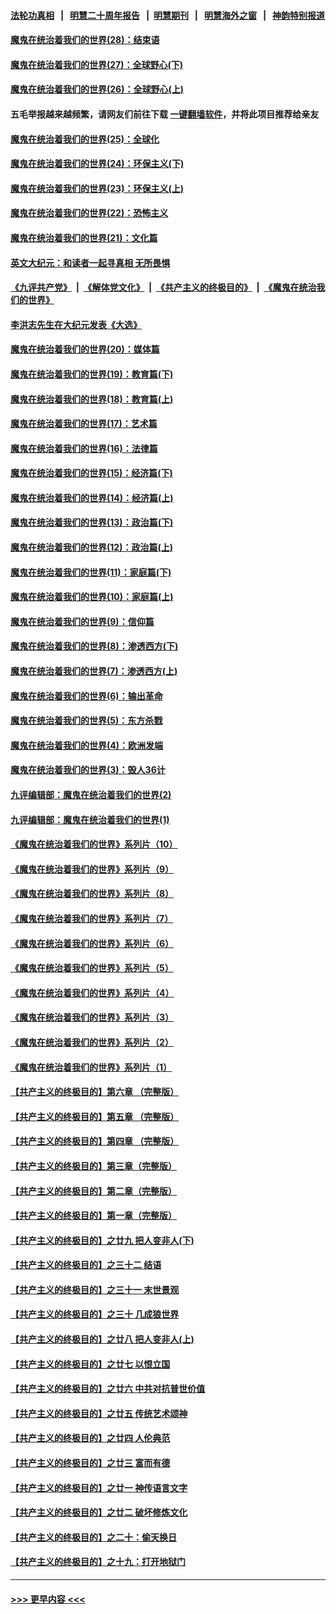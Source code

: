 #### [法轮功真相](https://github.com/gfw-breaker/truth/blob/master/README.md?t=0) &nbsp;&nbsp;|&nbsp;&nbsp; [明慧二十周年报告](https://github.com/gfw-breaker/mh-reports/blob/master/README.md?t=0) &nbsp;&nbsp;|&nbsp;&nbsp;[明慧期刊](https://github.com/gfw-breaker/mh-qikan) &nbsp;&nbsp;|&nbsp;&nbsp; [明慧海外之窗](https://github.com/gfw-breaker/mh-news/blob/master/README.md?t=0) &nbsp;&nbsp;|&nbsp;&nbsp; [神韵特别报道](https://github.com/gfw-breaker/mh-news/blob/master/shenyun.md?t=0)
#### [魔鬼在统治着我们的世界(28)：结束语](../pages/nsc422/n10936246.md?t=06290302) 
#### [魔鬼在统治着我们的世界(27)：全球野心(下)](../pages/nsc422/n10928319.md?t=06290302) 
#### [魔鬼在统治着我们的世界(26)：全球野心(上)](../pages/nsc422/n10900318.md?t=06290302) 
#### 五毛举报越来越频繁，请网友们前往下载 [一键翻墙软件](https://github.com/gfw-breaker/ssr-accounts)，并将此项目推荐给亲友
#### [魔鬼在统治着我们的世界(25)：全球化](../pages/nsc422/n10788205.md?t=06290302) 
#### [魔鬼在统治着我们的世界(24)：环保主义(下)](../pages/nsc422/n10695307.md?t=06290302) 
#### [魔鬼在统治着我们的世界(23)：环保主义(上)](../pages/nsc422/n10688613.md?t=06290302) 
#### [魔鬼在统治着我们的世界(22)：恐怖主义](../pages/nsc422/n10614727.md?t=06290302) 
#### [魔鬼在统治着我们的世界(21)：文化篇](../pages/nsc422/n10597706.md?t=06290302) 
#### [英文大纪元：和读者一起寻真相 无所畏惧](../pages/nsc422/n12542027.md?t=06290302) 
#### [《九评共产党》](https://github.com/begood0513/9ping.md/blob/master/README.md) &nbsp;|&nbsp; [《解体党文化》](../../../../jtdwh.md/blob/master/README.md)  &nbsp;|&nbsp; [《共产主义的终极目的》](../../../../gczydzjmd.md/blob/master/README.md) &nbsp;|&nbsp; [《魔鬼在统治我们的世界》](../../../../mgztzwmdsj.md/blob/master/README.md) 
#### [李洪志先生在大纪元发表《大选》](../pages/nsc422/n12534746.md?t=06290302) 
#### [魔鬼在统治着我们的世界(20)：媒体篇](../pages/nsc422/n10586579.md?t=06290302) 
#### [魔鬼在统治着我们的世界(19)：教育篇(下)](../pages/nsc422/n10564808.md?t=06290302) 
#### [魔鬼在统治着我们的世界(18)：教育篇(上)](../pages/nsc422/n10526970.md?t=06290302) 
#### [魔鬼在统治着我们的世界(17)：艺术篇](../pages/nsc422/n10499093.md?t=06290302) 
#### [魔鬼在统治着我们的世界(16)：法律篇](../pages/nsc422/n10485969.md?t=06290302) 
#### [魔鬼在统治着我们的世界(15)：经济篇(下)](../pages/nsc422/n10469975.md?t=06290302) 
#### [魔鬼在统治着我们的世界(14)：经济篇(上)](../pages/nsc422/n10457370.md?t=06290302) 
#### [魔鬼在统治着我们的世界(13)：政治篇(下)](../pages/nsc422/n10448270.md?t=06290302) 
#### [魔鬼在统治着我们的世界(12)：政治篇(上)](../pages/nsc422/n10444576.md?t=06290302) 
#### [魔鬼在统治着我们的世界(11)：家庭篇(下)](../pages/nsc422/n10440961.md?t=06290302) 
#### [魔鬼在统治着我们的世界(10)：家庭篇(上)](../pages/nsc422/n10435448.md?t=06290302) 
#### [魔鬼在统治着我们的世界(9)：信仰篇](../pages/nsc422/n10432159.md?t=06290302) 
#### [魔鬼在统治着我们的世界(8)：渗透西方(下)](../pages/nsc422/n10429603.md?t=06290302) 
#### [魔鬼在统治着我们的世界(7)：渗透西方(上)](../pages/nsc422/n10426013.md?t=06290302) 
#### [魔鬼在统治着我们的世界(6)：输出革命](../pages/nsc422/n10421536.md?t=06290302) 
#### [魔鬼在统治着我们的世界(5)：东方杀戮](../pages/nsc422/n10417707.md?t=06290302) 
#### [魔鬼在统治着我们的世界(4)：欧洲发端](../pages/nsc422/n10414890.md?t=06290302) 
#### [魔鬼在统治着我们的世界(3)：毁人36计](../pages/nsc422/n10411583.md?t=06290302) 
#### [九评编辑部：魔鬼在统治着我们的世界(2)](../pages/nsc422/n10410036.md?t=06290302) 
#### [九评编辑部：魔鬼在统治着我们的世界(1)](../pages/nsc422/n10406825.md?t=06290302) 
#### [《魔鬼在统治着我们的世界》系列片（10）](../pages/nsc422/n12292670.md?t=06290302) 
#### [《魔鬼在统治着我们的世界》系列片（9）](../pages/nsc422/n12290859.md?t=06290302) 
#### [《魔鬼在统治着我们的世界》系列片（8）](../pages/nsc422/n12287445.md?t=06290302) 
#### [《魔鬼在统治着我们的世界》系列片（7）](../pages/nsc422/n12283425.md?t=06290302) 
#### [《魔鬼在统治着我们的世界》系列片（6）](../pages/nsc422/n12282314.md?t=06290302) 
#### [《魔鬼在统治着我们的世界》系列片（5）](../pages/nsc422/n12281419.md?t=06290302) 
#### [《魔鬼在统治着我们的世界》系列片（4）](../pages/nsc422/n12274024.md?t=06290302) 
#### [《魔鬼在统治着我们的世界》系列片（3）](../pages/nsc422/n12271322.md?t=06290302) 
#### [《魔鬼在统治着我们的世界》系列片（2）](../pages/nsc422/n12269049.md?t=06290302) 
#### [《魔鬼在统治着我们的世界》系列片（1）](../pages/nsc422/n12267575.md?t=06290302) 
#### [【共产主义的终极目的】第六章 （完整版）](../pages/nsc422/n11428913.md?t=06290302) 
#### [【共产主义的终极目的】第五章 （完整版）](../pages/nsc422/n11428912.md?t=06290302) 
#### [【共产主义的终极目的】第四章 （完整版）](../pages/nsc422/n11428907.md?t=06290302) 
#### [【共产主义的终极目的】第三章（完整版）](../pages/nsc422/n11428848.md?t=06290302) 
#### [【共产主义的终极目的】第二章（完整版）](../pages/nsc422/n11428831.md?t=06290302) 
#### [【共产主义的终极目的】第一章（完整版）](../pages/nsc422/n11417651.md?t=06290302) 
#### [【共产主义的终极目的】之廿九 把人变非人(下)](../pages/nsc422/n11344140.md?t=06290302) 
#### [【共产主义的终极目的】之三十二 结语](../pages/nsc422/n11360535.md?t=06290302) 
#### [【共产主义的终极目的】之三十一 末世景观](../pages/nsc422/n11351129.md?t=06290302) 
#### [【共产主义的终极目的】之三十 几成狼世界](../pages/nsc422/n11348280.md?t=06290302) 
#### [【共产主义的终极目的】之廿八 把人变非人(上)](../pages/nsc422/n11340492.md?t=06290302) 
#### [【共产主义的终极目的】之廿七 以恨立国](../pages/nsc422/n11336944.md?t=06290302) 
#### [【共产主义的终极目的】之廿六 中共对抗普世价值](../pages/nsc422/n11324785.md?t=06290302) 
#### [【共产主义的终极目的】之廿五 传统艺术颂神](../pages/nsc422/n11296396.md?t=06290302) 
#### [【共产主义的终极目的】之廿四 人伦典范](../pages/nsc422/n11296397.md?t=06290302) 
#### [【共产主义的终极目的】之廿三 富而有德](../pages/nsc422/n11283598.md?t=06290302) 
#### [【共产主义的终极目的】之廿一 神传语言文字](../pages/nsc422/n11263265.md?t=06290302) 
#### [【共产主义的终极目的】之廿二 破坏修炼文化](../pages/nsc422/n11245728.md?t=06290302) 
#### [【共产主义的终极目的】之二十：偷天换日](../pages/nsc422/n11238846.md?t=06290302) 
#### [【共产主义的终极目的】之十九：打开地狱门](../pages/nsc422/n11206376.md?t=06290302) 

----
#### [ >>> 更早内容 <<< ](../indexes/nsc422-earlier.md)
